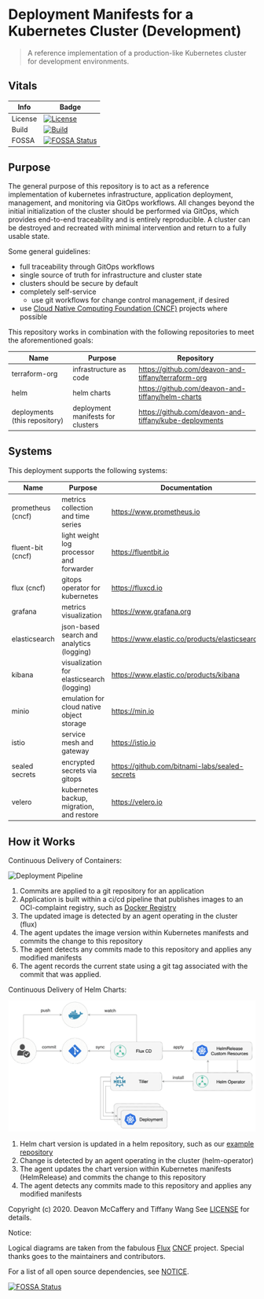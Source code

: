 # Deployment Manifests for a Kubernetes Cluster (Development)

> A reference implementation of a production-like Kubernetes cluster for development environments.

## Vitals

| Info     | Badge                                                 |
|----------|-------------------------------------------------------|
| License  | [![License][license-image]][license-url]              |
| Build    | [![Build][build-image]][build-url]                    |
| FOSSA    | [![FOSSA Status][fossa-badge-image]][fossa-badge-url] |

## Purpose

The general purpose of this repository is to act as a reference implementation of kubernetes infrastructure, application
deployment, management, and monitoring via GitOps workflows. All changes beyond the initial initialization of the
cluster should be performed via GitOps, which provides end-to-end traceability and is entirely reproducible. A cluster
can be destroyed and recreated with minimal intervention and return to a fully usable state.

Some general guidelines:

* full traceability through GitOps workflows
* single source of truth for infrastructure and cluster state
* clusters should be secure by default
* completely self-service
  * use git workflows for change control management, if desired
* use [Cloud Native Computing Foundation (CNCF)][cncf-url] projects where possible

This repository works in combination with the following repositories to meet the aforementioned goals:

| Name                          | Purpose                           | Repository                                             |
|-------------------------------|-----------------------------------|--------------------------------------------------------|
| terraform-org                 | infrastructure as code            | https://github.com/deavon-and-tiffany/terraform-org    |
| helm                          | helm charts                       | https://github.com/deavon-and-tiffany/helm-charts      |
| deployments (this repository) | deployment manifests for clusters | https://github.com/deavon-and-tiffany/kube-deployments |

## Systems

This deployment supports the following systems:

| Name              | Purpose                                   | Documentation                                  |
|------------------ |-------------------------------------------|----------------------------------------------- |
| prometheus (cncf) | metrics collection and time series        | https://www.prometheus.io                      |
| fluent-bit (cncf) | light weight log processor and forwarder  | https://fluentbit.io                           |
| flux (cncf)       | gitops operator for kubernetes            | https://fluxcd.io                              |
| grafana           | metrics visualization                     | https://www.grafana.org                        |
| elasticsearch     | json-based search and analytics (logging) | https://www.elastic.co/products/elasticsearch  |
| kibana            | visualization for elasticsearch (logging) | https://www.elastic.co/products/kibana         |
| minio             | emulation for cloud native object storage | https://min.io                                 |
| istio             | service mesh and gateway                  | https://istio.io                               |
| sealed secrets    | encrypted secrets via gitops              | https://github.com/bitnami-labs/sealed-secrets |
| velero            | kubernetes backup, migration, and restore | https://velero.io                              |

## How it Works

Continuous Delivery of Containers:

![Deployment Pipeline](https://github.com/fluxcd/flux/blob/master/docs/_files/flux-cd-diagram.png?raw=true)

1. Commits are applied to a git repository for an application
2. Application is built within a ci/cd pipeline that publishes images to an OCI-complaint registry, such as
   [Docker Registry][docker-registry-url]
3. The updated image is detected by an agent operating in the cluster (flux)
4. The agent updates the image version within Kubernetes manifests and commits the change to this repository
5. The agent detects any commits made to this repository and applies any modified manifests
6. The agent records the current state using a git tag associated with the commit that was applied.

Continuous Delivery of Helm Charts:

![GitOps Helm Operator][helm-operator-image]

1. Helm chart version is updated in a helm repository, such as our [example repository][helm-repo-url]
2. Change is detected by an agent operating in the cluster (helm-operator)
3. The agent updates the chart version within Kubernetes manifests (HelmRelease) and commits the change to this
   repository
4. The agent detects any commits made to this repository and applies any modified manifests

Copyright (c) 2020. Deavon McCaffery and Tiffany Wang
See [LICENSE][license-url] for details.

Notice:

Logical diagrams are taken from the fabulous [Flux][flux-url] [CNCF][cncf-url] project. Special thanks goes to the
maintainers and contributors.

For a list of all open source dependencies, see [NOTICE][notice-url].

[![FOSSA Status][fossa-scan-image]][fossa-scan-url]

[build-image]: https://github.com/deavon-and-tiffany/kube-deployments/workflows/release/badge.svg
[build-url]: https://github.com/deavon-and-tiffany/kube-deployments/workflows/release

[cncf-url]: https://cncf.io

[docker-registry-url]: https://hub.docker.com

[flux-url]: https://fluxcd.io
[flux-pipeline-image]: https://github.com/fluxcd/flux/blob/master/docs/_files/flux-cd-diagram.png?raw=true

[fossa-badge-image]: https://app.fossa.com/api/projects/custom%2B14462%2Fref-kube-deploy.svg?type=small
[fossa-badge-url]: https://app.fossa.com/projects/custom%2B14462%2Fref-kube-deploy?ref=badge_small

[fossa-scan-image]: https://app.fossa.com/api/projects/custom%2B14462%2Fref-kube-deploy.svg?type=large
[fossa-scan-url]: https://app.fossa.com/projects/custom%2B14462%2Fref-kube-deploy?ref=badge_large

[license-image]: https://img.shields.io/badge/license-MIT-blue.svg
[license-url]: LICENSE

[notice-url]: NOTICE.md

[helm-operator-image]:https://github.com/fluxcd/helm-operator/blob/master/docs/_files/fluxcd-helm-operator-diagram.png?raw=true
[helm-repo-url]: https://deavon-and-tiffany.gitlab.io/helm-charts/index.yaml

[tiller-sidecar-pr-url]: https://github.com/fluxcd/helm-operator/pull/79
